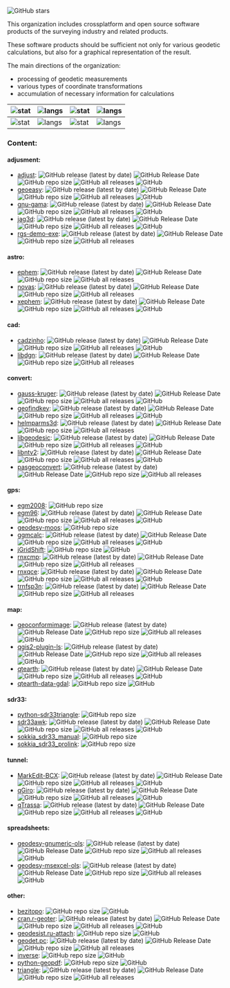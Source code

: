 ![GitHub stars](https://img.shields.io/github/stars/Geo-Linux-Calculations?style=social)

This organization includes crossplatform and open source software products of the surveying industry and related products.

These software products should be sufficient not only for various geodetic calculations, but also for a graphical representation of the result.

The main directions of the organization:
* processing of geodetic measurements
* various types of coordinate transformations
* accumulation of necessary information for calculations

| ![stat](https://github-readme-stats.vercel.app/api?username=zvezdochiot&title_color=58A6FF&text_color=C9D1D9&bg_color=0D1117&hide_border=true&show_icons=true&icon_color=BDC5CD) | ![langs](https://github-readme-stats.vercel.app/api/top-langs/?username=zvezdochiot&title_color=58A6FF&text_color=C9D1D9&bg_color=0D1117&hide_border=true&langs_count=3) | ![stat](https://github-readme-stats.vercel.app/api?username=zsiki&title_color=58A6FF&text_color=C9D1D9&bg_color=0D1117&hide_border=true&show_icons=true&icon_color=BDC5CD) | ![langs](https://github-readme-stats.vercel.app/api/top-langs/?username=zsiki&title_color=58A6FF&text_color=C9D1D9&bg_color=0D1117&hide_border=true&langs_count=3) |
| --- | --- | --- | --- |
| ![stat](https://github-readme-stats.vercel.app/api?username=neos80&title_color=58A6FF&text_color=C9D1D9&bg_color=0D1117&hide_border=true&show_icons=true&icon_color=BDC5CD) | ![langs](https://github-readme-stats.vercel.app/api/top-langs/?username=neos80&title_color=58A6FF&text_color=C9D1D9&bg_color=0D1117&hide_border=true&langs_count=3) | ![stat](https://github-readme-stats.vercel.app/api?username=phma&title_color=58A6FF&text_color=C9D1D9&bg_color=0D1117&hide_border=true&show_icons=true&icon_color=BDC5CD) | ![langs](https://github-readme-stats.vercel.app/api/top-langs/?username=phma&title_color=58A6FF&text_color=C9D1D9&bg_color=0D1117&hide_border=true&langs_count=3) |

### Content:

#### adjusment:

* [adjust](https://github.com/Geo-Linux-Calculations/adjust):
![GitHub release (latest by date)](https://img.shields.io/github/v/release/Geo-Linux-Calculations/adjust)
![GitHub Release Date](https://img.shields.io/github/release-date/Geo-Linux-Calculations/adjust)
![GitHub repo size](https://img.shields.io/github/repo-size/Geo-Linux-Calculations/adjust)
![GitHub all releases](https://img.shields.io/github/downloads/Geo-Linux-Calculations/adjust/total)
![GitHub](https://img.shields.io/github/license/Geo-Linux-Calculations/adjust)
* [geoeasy](https://github.com/Geo-Linux-Calculations/geoeasy):
![GitHub release (latest by date)](https://img.shields.io/github/v/release/Geo-Linux-Calculations/geoeasy)
![GitHub Release Date](https://img.shields.io/github/release-date/Geo-Linux-Calculations/geoeasy)
![GitHub repo size](https://img.shields.io/github/repo-size/Geo-Linux-Calculations/geoeasy)
![GitHub all releases](https://img.shields.io/github/downloads/Geo-Linux-Calculations/geoeasy/total)
![GitHub](https://img.shields.io/github/license/Geo-Linux-Calculations/geoeasy)
* [gnu-gama](https://github.com/Geo-Linux-Calculations/gnu-gama):
![GitHub release (latest by date)](https://img.shields.io/github/v/release/Geo-Linux-Calculations/gnu-gama)
![GitHub Release Date](https://img.shields.io/github/release-date/Geo-Linux-Calculations/gnu-gama)
![GitHub repo size](https://img.shields.io/github/repo-size/Geo-Linux-Calculations/gnu-gama)
![GitHub all releases](https://img.shields.io/github/downloads/Geo-Linux-Calculations/gnu-gama/total)
![GitHub](https://img.shields.io/github/license/Geo-Linux-Calculations/gnu-gama)
* [jag3d](https://github.com/Geo-Linux-Calculations/jag3d):
![GitHub release (latest by date)](https://img.shields.io/github/v/release/Geo-Linux-Calculations/jag3d)
![GitHub Release Date](https://img.shields.io/github/release-date/Geo-Linux-Calculations/jag3d)
![GitHub repo size](https://img.shields.io/github/repo-size/Geo-Linux-Calculations/jag3d)
![GitHub all releases](https://img.shields.io/github/downloads/Geo-Linux-Calculations/jag3d/total)
![GitHub](https://img.shields.io/github/license/Geo-Linux-Calculations/jag3d)
* [rgs-demo-exe](https://github.com/Geo-Linux-Calculations/rgs-demo-exe):
![GitHub release (latest by date)](https://img.shields.io/github/v/release/Geo-Linux-Calculations/rgs-demo-exe)
![GitHub Release Date](https://img.shields.io/github/release-date/Geo-Linux-Calculations/rgs-demo-exe)
![GitHub repo size](https://img.shields.io/github/repo-size/Geo-Linux-Calculations/rgs-demo-exe)
![GitHub all releases](https://img.shields.io/github/downloads/Geo-Linux-Calculations/rgs-demo-exe/total)

#### astro:

* [ephem](https://github.com/Geo-Linux-Calculations/ephem):
![GitHub release (latest by date)](https://img.shields.io/github/v/release/Geo-Linux-Calculations/ephem)
![GitHub Release Date](https://img.shields.io/github/release-date/Geo-Linux-Calculations/ephem)
![GitHub repo size](https://img.shields.io/github/repo-size/Geo-Linux-Calculations/ephem)
![GitHub all releases](https://img.shields.io/github/downloads/Geo-Linux-Calculations/ephem/total)
* [novas](https://github.com/Geo-Linux-Calculations/novas):
![GitHub release (latest by date)](https://img.shields.io/github/v/release/Geo-Linux-Calculations/novas)
![GitHub Release Date](https://img.shields.io/github/release-date/Geo-Linux-Calculations/novas)
![GitHub repo size](https://img.shields.io/github/repo-size/Geo-Linux-Calculations/novas)
![GitHub all releases](https://img.shields.io/github/downloads/Geo-Linux-Calculations/novas/total)
* [xephem](https://github.com/Geo-Linux-Calculations/xephem):
![GitHub release (latest by date)](https://img.shields.io/github/v/release/Geo-Linux-Calculations/xephem)
![GitHub Release Date](https://img.shields.io/github/release-date/Geo-Linux-Calculations/xephem)
![GitHub repo size](https://img.shields.io/github/repo-size/Geo-Linux-Calculations/xephem)
![GitHub all releases](https://img.shields.io/github/downloads/Geo-Linux-Calculations/xephem/total)
![GitHub](https://img.shields.io/github/license/Geo-Linux-Calculations/xephem)

#### cad:

* [cadzinho](https://github.com/Geo-Linux-Calculations/cadzinho):
![GitHub release (latest by date)](https://img.shields.io/github/v/release/Geo-Linux-Calculations/cadzinho)
![GitHub Release Date](https://img.shields.io/github/release-date/Geo-Linux-Calculations/cadzinho)
![GitHub repo size](https://img.shields.io/github/repo-size/Geo-Linux-Calculations/cadzinho)
![GitHub all releases](https://img.shields.io/github/downloads/Geo-Linux-Calculations/cadzinho/total)
![GitHub](https://img.shields.io/github/license/Geo-Linux-Calculations/cadzinho)
* [libdgn](https://github.com/Geo-Linux-Calculations/libdgn):
![GitHub release (latest by date)](https://img.shields.io/github/v/release/Geo-Linux-Calculations/libdgn)
![GitHub Release Date](https://img.shields.io/github/release-date/Geo-Linux-Calculations/libdgn)
![GitHub repo size](https://img.shields.io/github/repo-size/Geo-Linux-Calculations/libdgn)
![GitHub all releases](https://img.shields.io/github/downloads/Geo-Linux-Calculations/libdgn/total)

#### convert:

* [gauss-kruger](https://github.com/Geo-Linux-Calculations/gauss-kruger):
![GitHub release (latest by date)](https://img.shields.io/github/v/release/Geo-Linux-Calculations/gauss-kruger)
![GitHub Release Date](https://img.shields.io/github/release-date/Geo-Linux-Calculations/gauss-kruger)
![GitHub repo size](https://img.shields.io/github/repo-size/Geo-Linux-Calculations/gauss-kruger)
![GitHub all releases](https://img.shields.io/github/downloads/Geo-Linux-Calculations/gauss-kruger/total)
![GitHub](https://img.shields.io/github/license/Geo-Linux-Calculations/gauss-kruger)
* [geofindkey](https://github.com/Geo-Linux-Calculations/geofindkey):
![GitHub release (latest by date)](https://img.shields.io/github/v/release/Geo-Linux-Calculations/geofindkey)
![GitHub Release Date](https://img.shields.io/github/release-date/Geo-Linux-Calculations/geofindkey)
![GitHub repo size](https://img.shields.io/github/repo-size/Geo-Linux-Calculations/geofindkey)
![GitHub all releases](https://img.shields.io/github/downloads/Geo-Linux-Calculations/geofindkey/total)
![GitHub](https://img.shields.io/github/license/Geo-Linux-Calculations/geofindkey)
* [helmparms3d](https://github.com/Geo-Linux-Calculations/helmparms3d):
![GitHub release (latest by date)](https://img.shields.io/github/v/release/Geo-Linux-Calculations/helmparms3d)
![GitHub Release Date](https://img.shields.io/github/release-date/Geo-Linux-Calculations/helmparms3d)
![GitHub repo size](https://img.shields.io/github/repo-size/Geo-Linux-Calculations/helmparms3d)
![GitHub all releases](https://img.shields.io/github/downloads/Geo-Linux-Calculations/helmparms3d/total)
* [libgeodesic](https://github.com/Geo-Linux-Calculations/libgeodesic):
![GitHub release (latest by date)](https://img.shields.io/github/v/release/Geo-Linux-Calculations/libgeodesic)
![GitHub Release Date](https://img.shields.io/github/release-date/Geo-Linux-Calculations/libgeodesic)
![GitHub repo size](https://img.shields.io/github/repo-size/Geo-Linux-Calculations/libgeodesic)
![GitHub all releases](https://img.shields.io/github/downloads/Geo-Linux-Calculations/libgeodesic/total)
![GitHub](https://img.shields.io/github/license/Geo-Linux-Calculations/libgeodesic)
* [libntv2](https://github.com/Geo-Linux-Calculations/libntv2):
![GitHub release (latest by date)](https://img.shields.io/github/v/release/Geo-Linux-Calculations/libntv2)
![GitHub Release Date](https://img.shields.io/github/release-date/Geo-Linux-Calculations/libntv2)
![GitHub repo size](https://img.shields.io/github/repo-size/Geo-Linux-Calculations/libntv2)
![GitHub all releases](https://img.shields.io/github/downloads/Geo-Linux-Calculations/libntv2/total)
![GitHub](https://img.shields.io/github/license/Geo-Linux-Calculations/libntv2)
* [pasgeoconvert](https://github.com/Geo-Linux-Calculations/pasgeoconvert):
![GitHub release (latest by date)](https://img.shields.io/github/v/release/Geo-Linux-Calculations/pasgeoconvert)
![GitHub Release Date](https://img.shields.io/github/release-date/Geo-Linux-Calculations/pasgeoconvert)
![GitHub repo size](https://img.shields.io/github/repo-size/Geo-Linux-Calculations/pasgeoconvert)
![GitHub all releases](https://img.shields.io/github/downloads/Geo-Linux-Calculations/pasgeoconvert/total)

#### gps:

* [egm2008](https://github.com/Geo-Linux-Calculations/egm2008):
![GitHub repo size](https://img.shields.io/github/repo-size/Geo-Linux-Calculations/egm2008)
* [egm96](https://github.com/Geo-Linux-Calculations/egm96):
![GitHub release (latest by date)](https://img.shields.io/github/v/release/Geo-Linux-Calculations/egm96)
![GitHub Release Date](https://img.shields.io/github/release-date/Geo-Linux-Calculations/egm96)
![GitHub repo size](https://img.shields.io/github/repo-size/Geo-Linux-Calculations/egm96)
![GitHub all releases](https://img.shields.io/github/downloads/Geo-Linux-Calculations/egm96/total)
![GitHub](https://img.shields.io/github/license/Geo-Linux-Calculations/egm96)
* [geodesy-moos](https://github.com/Geo-Linux-Calculations/geodesy-moos):
![GitHub repo size](https://img.shields.io/github/repo-size/Geo-Linux-Calculations/geodesy-moos)
* [ggmcalc](https://github.com/Geo-Linux-Calculations/ggmcalc):
![GitHub release (latest by date)](https://img.shields.io/github/v/release/Geo-Linux-Calculations/ggmcalc)
![GitHub Release Date](https://img.shields.io/github/release-date/Geo-Linux-Calculations/ggmcalc)
![GitHub repo size](https://img.shields.io/github/repo-size/Geo-Linux-Calculations/ggmcalc)
![GitHub all releases](https://img.shields.io/github/downloads/Geo-Linux-Calculations/ggmcalc/total)
![GitHub](https://img.shields.io/github/license/Geo-Linux-Calculations/ggmcalc)
* [jGridShift](https://github.com/Geo-Linux-Calculations/jGridShift):
![GitHub repo size](https://img.shields.io/github/repo-size/Geo-Linux-Calculations/jGridShift)
![GitHub](https://img.shields.io/github/license/Geo-Linux-Calculations/jGridShift)
* [rnxcmp](https://github.com/Geo-Linux-Calculations/rnxcmp):
![GitHub release (latest by date)](https://img.shields.io/github/v/release/Geo-Linux-Calculations/rnxcmp)
![GitHub Release Date](https://img.shields.io/github/release-date/Geo-Linux-Calculations/rnxcmp)
![GitHub repo size](https://img.shields.io/github/repo-size/Geo-Linux-Calculations/rnxcmp)
![GitHub all releases](https://img.shields.io/github/downloads/Geo-Linux-Calculations/rnxcmp/total)
* [rnxqce](https://github.com/Geo-Linux-Calculations/rnxqce):
![GitHub release (latest by date)](https://img.shields.io/github/v/release/Geo-Linux-Calculations/rnxqce)
![GitHub Release Date](https://img.shields.io/github/release-date/Geo-Linux-Calculations/rnxqce)
![GitHub repo size](https://img.shields.io/github/repo-size/Geo-Linux-Calculations/rnxqce)
![GitHub all releases](https://img.shields.io/github/downloads/Geo-Linux-Calculations/rnxqce/total)
![GitHub](https://img.shields.io/github/license/Geo-Linux-Calculations/rnxqce)
* [trnfsp3n](https://github.com/Geo-Linux-Calculations/trnfsp3n):
![GitHub release (latest by date)](https://img.shields.io/github/v/release/Geo-Linux-Calculations/trnfsp3n)
![GitHub Release Date](https://img.shields.io/github/release-date/Geo-Linux-Calculations/trnfsp3n)
![GitHub repo size](https://img.shields.io/github/repo-size/Geo-Linux-Calculations/trnfsp3n)
![GitHub all releases](https://img.shields.io/github/downloads/Geo-Linux-Calculations/trnfsp3n/total)

#### map:

* [geoconformimage](https://github.com/Geo-Linux-Calculations/geoconformimage):
![GitHub release (latest by date)](https://img.shields.io/github/v/release/Geo-Linux-Calculations/geoconformimage)
![GitHub Release Date](https://img.shields.io/github/release-date/Geo-Linux-Calculations/geoconformimage)
![GitHub repo size](https://img.shields.io/github/repo-size/Geo-Linux-Calculations/geoconformimage)
![GitHub all releases](https://img.shields.io/github/downloads/Geo-Linux-Calculations/geoconformimage/total)
![GitHub](https://img.shields.io/github/license/Geo-Linux-Calculations/geoconformimage)
* [qgis2-plugin-ls](https://github.com/Geo-Linux-Calculations/qgis2-plugin-ls):
![GitHub release (latest by date)](https://img.shields.io/github/v/release/Geo-Linux-Calculations/qgis2-plugin-ls)
![GitHub Release Date](https://img.shields.io/github/release-date/Geo-Linux-Calculations/qgis2-plugin-ls)
![GitHub repo size](https://img.shields.io/github/repo-size/Geo-Linux-Calculations/qgis2-plugin-ls)
![GitHub all releases](https://img.shields.io/github/downloads/Geo-Linux-Calculations/qgis2-plugin-ls/total)
![GitHub](https://img.shields.io/github/license/Geo-Linux-Calculations/qgis2-plugin-ls)
* [qtearth](https://github.com/Geo-Linux-Calculations/qtearth):
![GitHub release (latest by date)](https://img.shields.io/github/v/release/Geo-Linux-Calculations/qtearth)
![GitHub Release Date](https://img.shields.io/github/release-date/Geo-Linux-Calculations/qtearth)
![GitHub repo size](https://img.shields.io/github/repo-size/Geo-Linux-Calculations/qtearth)
![GitHub all releases](https://img.shields.io/github/downloads/Geo-Linux-Calculations/qtearth/total)
![GitHub](https://img.shields.io/github/license/Geo-Linux-Calculations/qtearth)
* [qtearth-data-gdal](https://github.com/Geo-Linux-Calculations/qtearth-data-gdal):
![GitHub repo size](https://img.shields.io/github/repo-size/Geo-Linux-Calculations/qtearth-data-gdal)
![GitHub](https://img.shields.io/github/license/Geo-Linux-Calculations/qtearth-data-gdal)

#### sdr33:

* [python-sdr33triangle](https://github.com/Geo-Linux-Calculations/python-sdr33triangle):
![GitHub repo size](https://img.shields.io/github/repo-size/Geo-Linux-Calculations/python-sdr33triangle)
* [sdr33awk](https://github.com/Geo-Linux-Calculations/sdr33awk):
![GitHub release (latest by date)](https://img.shields.io/github/v/release/Geo-Linux-Calculations/sdr33awk)
![GitHub Release Date](https://img.shields.io/github/release-date/Geo-Linux-Calculations/sdr33awk)
![GitHub repo size](https://img.shields.io/github/repo-size/Geo-Linux-Calculations/sdr33awk)
![GitHub all releases](https://img.shields.io/github/downloads/Geo-Linux-Calculations/sdr33awk/total)
![GitHub](https://img.shields.io/github/license/Geo-Linux-Calculations/sdr33awk)
* [sokkia_sdr33_manual](https://github.com/Geo-Linux-Calculations/sokkia_sdr33_manual):
![GitHub repo size](https://img.shields.io/github/repo-size/Geo-Linux-Calculations/sokkia_sdr33_manual)
* [sokkia_sdr33_prolink](https://github.com/Geo-Linux-Calculations/sokkia_sdr33_prolink):
![GitHub repo size](https://img.shields.io/github/repo-size/Geo-Linux-Calculations/sokkia_sdr33_prolink)

#### tunnel:

* [MarkEdit-BCX](https://github.com/Geo-Linux-Calculations/MarkEdit-BCX):
![GitHub release (latest by date)](https://img.shields.io/github/v/release/Geo-Linux-Calculations/MarkEdit-BCX)
![GitHub Release Date](https://img.shields.io/github/release-date/Geo-Linux-Calculations/MarkEdit-BCX)
![GitHub repo size](https://img.shields.io/github/repo-size/Geo-Linux-Calculations/MarkEdit-BCX)
![GitHub all releases](https://img.shields.io/github/downloads/Geo-Linux-Calculations/MarkEdit-BCX/total)
![GitHub](https://img.shields.io/github/license/Geo-Linux-Calculations/MarkEdit-BCX)
* [qGiro](https://github.com/Geo-Linux-Calculations/qGiro):
![GitHub release (latest by date)](https://img.shields.io/github/v/release/Geo-Linux-Calculations/qGiro)
![GitHub Release Date](https://img.shields.io/github/release-date/Geo-Linux-Calculations/qGiro)
![GitHub repo size](https://img.shields.io/github/repo-size/Geo-Linux-Calculations/qGiro)
![GitHub all releases](https://img.shields.io/github/downloads/Geo-Linux-Calculations/qGiro/total)
![GitHub](https://img.shields.io/github/license/Geo-Linux-Calculations/qGiro)
* [qTrassa](https://github.com/Geo-Linux-Calculations/qTrassa):
![GitHub release (latest by date)](https://img.shields.io/github/v/release/Geo-Linux-Calculations/qTrassa)
![GitHub Release Date](https://img.shields.io/github/release-date/Geo-Linux-Calculations/qTrassa)
![GitHub repo size](https://img.shields.io/github/repo-size/Geo-Linux-Calculations/qTrassa)
![GitHub all releases](https://img.shields.io/github/downloads/Geo-Linux-Calculations/qTrassa/total)
![GitHub](https://img.shields.io/github/license/Geo-Linux-Calculations/qTrassa)

#### spreadsheets:

* [geodesy-gnumeric-ols](https://github.com/Geo-Linux-Calculations/geodesy-gnumeric-ols):
![GitHub release (latest by date)](https://img.shields.io/github/v/release/Geo-Linux-Calculations/geodesy-gnumeric-ols)
![GitHub Release Date](https://img.shields.io/github/release-date/Geo-Linux-Calculations/geodesy-gnumeric-ols)
![GitHub repo size](https://img.shields.io/github/repo-size/Geo-Linux-Calculations/geodesy-gnumeric-ols)
![GitHub all releases](https://img.shields.io/github/downloads/Geo-Linux-Calculations/geodesy-gnumeric-ols/total)
![GitHub](https://img.shields.io/github/license/Geo-Linux-Calculations/geodesy-gnumeric-ols)
* [geodesy-msexcel-ols](https://github.com/Geo-Linux-Calculations/geodesy-msexcel-ols):
![GitHub release (latest by date)](https://img.shields.io/github/v/release/Geo-Linux-Calculations/geodesy-msexcel-ols)
![GitHub Release Date](https://img.shields.io/github/release-date/Geo-Linux-Calculations/geodesy-msexcel-ols)
![GitHub repo size](https://img.shields.io/github/repo-size/Geo-Linux-Calculations/geodesy-msexcel-ols)
![GitHub all releases](https://img.shields.io/github/downloads/Geo-Linux-Calculations/geodesy-msexcel-ols/total)
![GitHub](https://img.shields.io/github/license/Geo-Linux-Calculations/geodesy-msexcel-ols)

#### other:

* [bezitopo](https://github.com/Geo-Linux-Calculations/bezitopo):
![GitHub repo size](https://img.shields.io/github/repo-size/Geo-Linux-Calculations/bezitopo)
![GitHub](https://img.shields.io/github/license/Geo-Linux-Calculations/bezitopo)
* [cran.r-geoter](https://github.com/Geo-Linux-Calculations/cran.r-geoter):
![GitHub release (latest by date)](https://img.shields.io/github/v/release/Geo-Linux-Calculations/cran.r-geoter)
![GitHub Release Date](https://img.shields.io/github/release-date/Geo-Linux-Calculations/cran.r-geoter)
![GitHub repo size](https://img.shields.io/github/repo-size/Geo-Linux-Calculations/cran.r-geoter)
![GitHub all releases](https://img.shields.io/github/downloads/Geo-Linux-Calculations/cran.r-geoter/total)
![GitHub](https://img.shields.io/github/license/Geo-Linux-Calculations/cran.r-geoter)
* [geodesist.ru-attach](https://github.com/Geo-Linux-Calculations/geodesist.ru-attach):
![GitHub repo size](https://img.shields.io/github/repo-size/Geo-Linux-Calculations/geodesist.ru-attach)
![GitHub](https://img.shields.io/github/license/Geo-Linux-Calculations/geodesist.ru-attach)
* [geodet.pc](https://github.com/Geo-Linux-Calculations/geodet.pc):
![GitHub release (latest by date)](https://img.shields.io/github/v/release/Geo-Linux-Calculations/geodet.pc)
![GitHub Release Date](https://img.shields.io/github/release-date/Geo-Linux-Calculations/geodet.pc)
![GitHub repo size](https://img.shields.io/github/repo-size/Geo-Linux-Calculations/geodet.pc)
![GitHub all releases](https://img.shields.io/github/downloads/Geo-Linux-Calculations/geodet.pc/total)
* [inverse](https://github.com/Geo-Linux-Calculations/inverse):
![GitHub repo size](https://img.shields.io/github/repo-size/Geo-Linux-Calculations/inverse)
![GitHub](https://img.shields.io/github/license/Geo-Linux-Calculations/inverse)
* [python-geopdf](https://github.com/Geo-Linux-Calculations/python-geopdf):
![GitHub repo size](https://img.shields.io/github/repo-size/Geo-Linux-Calculations/python-geopdf)
![GitHub](https://img.shields.io/github/license/Geo-Linux-Calculations/python-geopdf)
* [triangle](https://github.com/Geo-Linux-Calculations/triangle):
![GitHub release (latest by date)](https://img.shields.io/github/v/release/Geo-Linux-Calculations/triangle)
![GitHub Release Date](https://img.shields.io/github/release-date/Geo-Linux-Calculations/triangle)
![GitHub repo size](https://img.shields.io/github/repo-size/Geo-Linux-Calculations/triangle)
![GitHub all releases](https://img.shields.io/github/downloads/Geo-Linux-Calculations/triangle/total)
